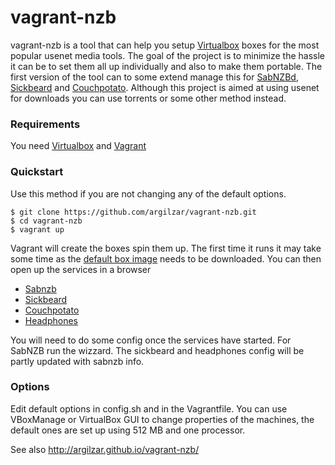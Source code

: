 vagrant-nzb
===========
vagrant-nzb is a tool that can help you setup [Virtualbox](https://www.virtualbox.org/wiki/Downloads) boxes for the most popular usenet media tools. The goal of the project is to minimize the hassle it can be to set them all up individually and also to make them portable. The first version of the tool can to some extend manage this for [SabNZBd](http://sabnzbd.org/), [Sickbeard](http://sickbeard.com/) and [Couchpotato](https://couchpota.to/). Although this project is aimed at using usenet for downloads you can use torrents or some other method instead.

### Requirements
You need [Virtualbox](https://www.virtualbox.org/wiki/Downloads) and [Vagrant](http://www.vagrantup.com/)

### Quickstart
Use this method if you are not changing any of the default options.

```
$ git clone https://github.com/argilzar/vagrant-nzb.git
$ cd vagrant-nzb
$ vagrant up
```
Vagrant will create the boxes spin them up. The first time it runs it may take some time as the [default box image](http://cloud-images.ubuntu.com/vagrant/raring/current/raring-server-cloudimg-amd64-vagrant-disk1.box) needs to be downloaded. You can then open up the services in a browser

* [Sabnzb](http://localhost:8080/)
* [Sickbeard](http://localhost:8081/)
* [Couchpotato](http://localhost:5050/)
* [Headphones](http://localhost:8181/)

You will need to do some config once the services have started. For SabNZB run the wizzard. The sickbeard and headphones config will be partly updated with sabnzb info.

### Options
Edit default options in config.sh and in the Vagrantfile. You can use VBoxManage or VirtualBox GUI to change properties of the machines, the default ones are set up using 512 MB and one processor.

See also http://argilzar.github.io/vagrant-nzb/
